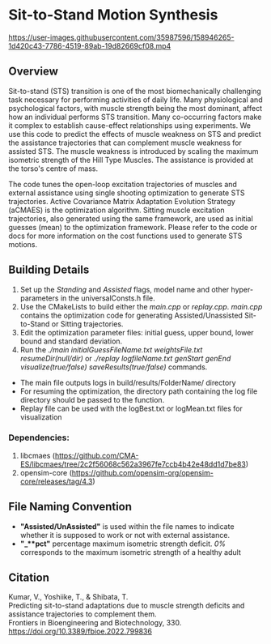 # Sit-to-Stand Motion Synthesis

https://user-images.githubusercontent.com/35987596/158946265-1d420c43-7786-4519-89ab-19d82669cf08.mp4

## Overview
Sit-to-stand (STS) transition is one of the most biomechanically challenging task necessary for performing activities of daily life.
Many physiological and psychological factors, with muscle strength being the most dominant, affect how an individual performs STS transition.
Many co-occurring factors make it complex to establish cause-effect relationships using experiments.
We use this code to predict the effects of muscle weakness on STS and predict the assistance trajectories that can complement muscle weakness for assisted STS. 
The muscle weakness is introduced by scaling the maximum isometric strength of the Hill Type Muscles.
The assistance is provided at the torso's centre of mass.

The code tunes the open-loop excitation trajectories of muscles and external assistance using single shooting optimization to generate STS trajectories.
Active Covariance Matrix Adaptation Evolution Strategy (aCMAES) is the optimization algorithm.
Sitting muscle excitation trajectories, also generated using the same framework, are used as initial guesses (mean) to the optimization framework.
Please refer to the code or docs for more information on the cost functions used to generate STS motions.

## Building Details
1. Set up the *Standing* and *Assisted* flags, model name and other hyper-parameters in the universalConsts.h file.
2. Use the CMakeLists to build either the *main.cpp* or *replay.cpp*. *main.cpp* contains the optimization code for generating Assisted/Unassisted Sit-to-Stand or Sitting trajectories.
3. Edit the optimization parameter files: initial guess, upper bound, lower bound and standard deviation. 
4. Run the *./main initialGuessFileName.txt weightsFile.txt resumeDir(null/dir)* or *./replay logfileName.txt genStart genEnd visualize(true/false) saveResults(true/false)* commands. 

- The main file outputs logs in build/results/FolderName/ directory
- For resuming the optimization, the directory path containing the log file directory should be passed to the function. 
- Replay file can be used with the logBest.txt or logMean.txt files for visualization

### Dependencies:
1. libcmaes (https://github.com/CMA-ES/libcmaes/tree/2c2f56068c562a3967fe7ccb4b42e48dd1d7be83)
2. opensim-core (https://github.com/opensim-org/opensim-core/releases/tag/4.3) 

## File Naming Convention
- **"Assisted/UnAssisted"** is used within the file names to indicate whether it is supposed to work or not with external assistance.
- **"_\*\*pct"** percentage maximum isometric strength deficit. *0%* corresponds to the maximum isometric strength of a healthy adult

## Citation
Kumar, V., Yoshiike, T., & Shibata, T.\
Predicting sit-to-stand adaptations due to muscle strength deficits and assistance trajectories to complement them.\
Frontiers in Bioengineering and Biotechnology, 330.\
https://doi.org/10.3389/fbioe.2022.799836
